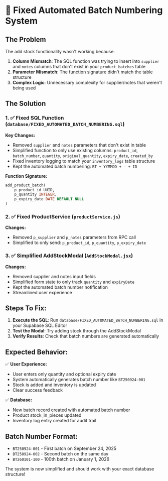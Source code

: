 # 🔧 Fixed Automated Batch Numbering System

## The Problem
The add stock functionality wasn't working because:

1. **Column Mismatch**: The SQL function was trying to insert into `supplier` and `notes` columns that don't exist in your `product_batches` table
2. **Parameter Mismatch**: The function signature didn't match the table structure
3. **Complex Logic**: Unnecessary complexity for supplier/notes that weren't being used

## The Solution

### 1. ✅ Fixed SQL Function (`database/FIXED_AUTOMATED_BATCH_NUMBERING.sql`)

**Key Changes:**
- Removed `supplier` and `notes` parameters that don't exist in table
- Simplified function to only use existing columns: `product_id`, `batch_number`, `quantity`, `original_quantity`, `expiry_date`, `created_by`
- Fixed inventory logging to match your `inventory_logs` table structure
- Kept the automated batch numbering: `BT + YYMMDD + - + ID`

**Function Signature:**
```sql
add_product_batch(
    p_product_id UUID,
    p_quantity INTEGER,
    p_expiry_date DATE DEFAULT NULL
)
```

### 2. ✅ Fixed ProductService (`productService.js`)

**Changes:**
- Removed `p_supplier` and `p_notes` parameters from RPC call
- Simplified to only send: `p_product_id`, `p_quantity`, `p_expiry_date`

### 3. ✅ Simplified AddStockModal (`AddStockModal.jsx`)

**Changes:**
- Removed supplier and notes input fields
- Simplified form state to only track `quantity` and `expiryDate`
- Kept the automated batch number notification
- Streamlined user experience

## Steps To Fix:

1. **Execute the SQL**: Run `database/FIXED_AUTOMATED_BATCH_NUMBERING.sql` in your Supabase SQL Editor
2. **Test the Modal**: Try adding stock through the AddStockModal
3. **Verify Results**: Check that batch numbers are generated automatically

## Expected Behavior:

✅ **User Experience:**
- User enters only quantity and optional expiry date
- System automatically generates batch number like `BT250924-001`
- Stock is added and inventory is updated
- Clear success feedback

✅ **Database:**
- New batch record created with automated batch number
- Product stock_in_pieces updated
- Inventory log entry created for audit trail

## Batch Number Format:
- `BT250924-001` - First batch on September 24, 2025
- `BT250924-002` - Second batch on the same day  
- `BT260101-100` - 100th batch on January 1, 2026

The system is now simplified and should work with your exact database structure!